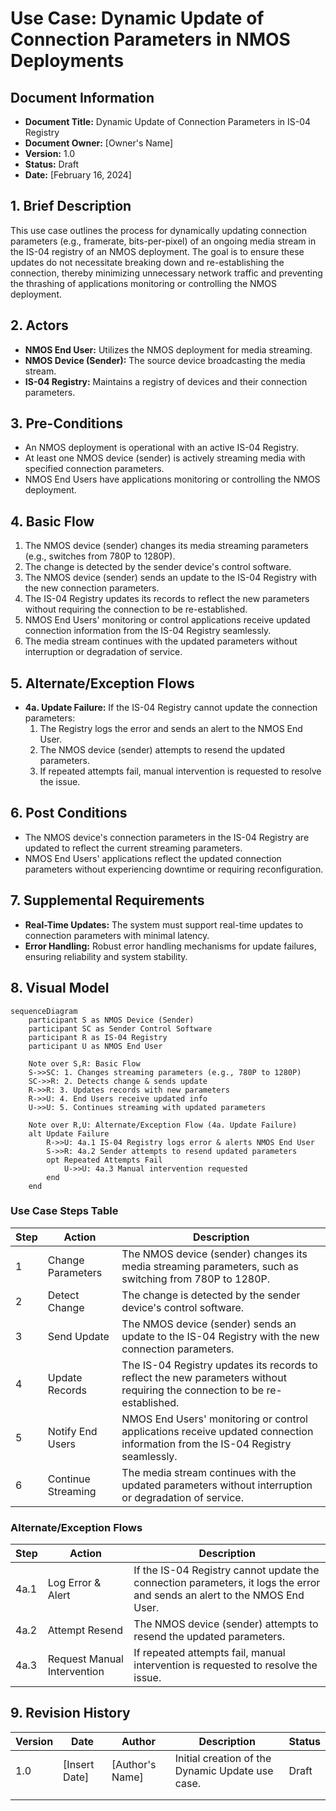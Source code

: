 
# Use Case: Dynamic Update of Connection Parameters in NMOS Deployments

## Document Information

- **Document Title:** Dynamic Update of Connection Parameters in IS-04 Registry
- **Document Owner:** [Owner's Name]
- **Version:** 1.0
- **Status:** Draft
- **Date:** [February 16, 2024]

## 1. Brief Description

This use case outlines the process for dynamically updating connection parameters (e.g., framerate, bits-per-pixel) of an ongoing media stream in the IS-04 registry of an NMOS deployment. The goal is to ensure these updates do not necessitate breaking down and re-establishing the connection, thereby minimizing unnecessary network traffic and preventing the thrashing of applications monitoring or controlling the NMOS deployment.

## 2. Actors

- **NMOS End User:** Utilizes the NMOS deployment for media streaming.
- **NMOS Device (Sender):** The source device broadcasting the media stream.
- **IS-04 Registry:** Maintains a registry of devices and their connection parameters.

## 3. Pre-Conditions

- An NMOS deployment is operational with an active IS-04 Registry.
- At least one NMOS device (sender) is actively streaming media with specified connection parameters.
- NMOS End Users have applications monitoring or controlling the NMOS deployment.

## 4. Basic Flow

1. The NMOS device (sender) changes its media streaming parameters (e.g., switches from 780P to 1280P).
2. The change is detected by the sender device's control software.
3. The NMOS device (sender) sends an update to the IS-04 Registry with the new connection parameters.
4. The IS-04 Registry updates its records to reflect the new parameters without requiring the connection to be re-established.
5. NMOS End Users' monitoring or control applications receive updated connection information from the IS-04 Registry seamlessly.
6. The media stream continues with the updated parameters without interruption or degradation of service.

## 5. Alternate/Exception Flows

- **4a. Update Failure:** If the IS-04 Registry cannot update the connection parameters:
    1. The Registry logs the error and sends an alert to the NMOS End User.
    2. The NMOS device (sender) attempts to resend the updated parameters.
    3. If repeated attempts fail, manual intervention is requested to resolve the issue.

## 6. Post Conditions

- The NMOS device's connection parameters in the IS-04 Registry are updated to reflect the current streaming parameters.
- NMOS End Users' applications reflect the updated connection parameters without experiencing downtime or requiring reconfiguration.

## 7. Supplemental Requirements

- **Real-Time Updates:** The system must support real-time updates to connection parameters with minimal latency.
- **Error Handling:** Robust error handling mechanisms for update failures, ensuring reliability and system stability.

## 8. Visual Model

```mermaid
sequenceDiagram
    participant S as NMOS Device (Sender)
    participant SC as Sender Control Software
    participant R as IS-04 Registry
    participant U as NMOS End User

    Note over S,R: Basic Flow
    S->>SC: 1. Changes streaming parameters (e.g., 780P to 1280P)
    SC->>R: 2. Detects change & sends update
    R->>R: 3. Updates records with new parameters
    R->>U: 4. End Users receive updated info
    U->>U: 5. Continues streaming with updated parameters

    Note over R,U: Alternate/Exception Flow (4a. Update Failure)
    alt Update Failure
        R->>U: 4a.1 IS-04 Registry logs error & alerts NMOS End User
        S->>R: 4a.2 Sender attempts to resend updated parameters
        opt Repeated Attempts Fail
            U->>U: 4a.3 Manual intervention requested
        end
    end
```

### Use Case Steps Table

| Step | Action | Description |
|------|--------|-------------|
| 1    | Change Parameters | The NMOS device (sender) changes its media streaming parameters, such as switching from 780P to 1280P. |
| 2    | Detect Change | The change is detected by the sender device's control software. |
| 3    | Send Update | The NMOS device (sender) sends an update to the IS-04 Registry with the new connection parameters. |
| 4    | Update Records | The IS-04 Registry updates its records to reflect the new parameters without requiring the connection to be re-established. |
| 5    | Notify End Users | NMOS End Users' monitoring or control applications receive updated connection information from the IS-04 Registry seamlessly. |
| 6    | Continue Streaming | The media stream continues with the updated parameters without interruption or degradation of service. |

### Alternate/Exception Flows

| Step | Action | Description |
|------|--------|-------------|
| 4a.1 | Log Error & Alert | If the IS-04 Registry cannot update the connection parameters, it logs the error and sends an alert to the NMOS End User. |
| 4a.2 | Attempt Resend | The NMOS device (sender) attempts to resend the updated parameters. |
| 4a.3 | Request Manual Intervention | If repeated attempts fail, manual intervention is requested to resolve the issue. |


## 9. Revision History

| Version | Date       | Author          | Description                                  | Status  |
|---------|------------|-----------------|----------------------------------------------|---------|
| 1.0     | [Insert Date] | [Author's Name] | Initial creation of the Dynamic Update use case. | Draft   |
|         |              |                 |                                              |         |
|         |              |                 |                                              |         |


